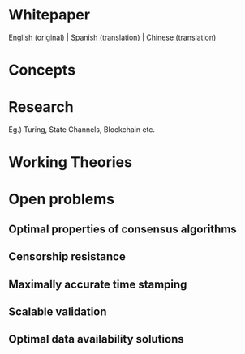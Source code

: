 # Whitepaper

[English (original)](http://blockchain.aeternity.com/%C3%A6ternity-blockchain-whitepaper.pdf) | [Spanish (translation)](http://blockchain.aeternity.com/Aeternity-blockchain-espaniol.pdf) | [Chinese (translation)](http://blockchain.aeternity.com/Aeternity%E5%8C%BA%E5%9D%97%E9%93%BE%E7%99%BD%E7%9A%AE%E4%B9%A6.pdf)

# Concepts
# Research
Eg.) Turing, State Channels, Blockchain etc.
# Working Theories

# Open problems
## Optimal properties of consensus algorithms
## Censorship resistance
## Maximally accurate time stamping
## Scalable validation
## Optimal data availability solutions
